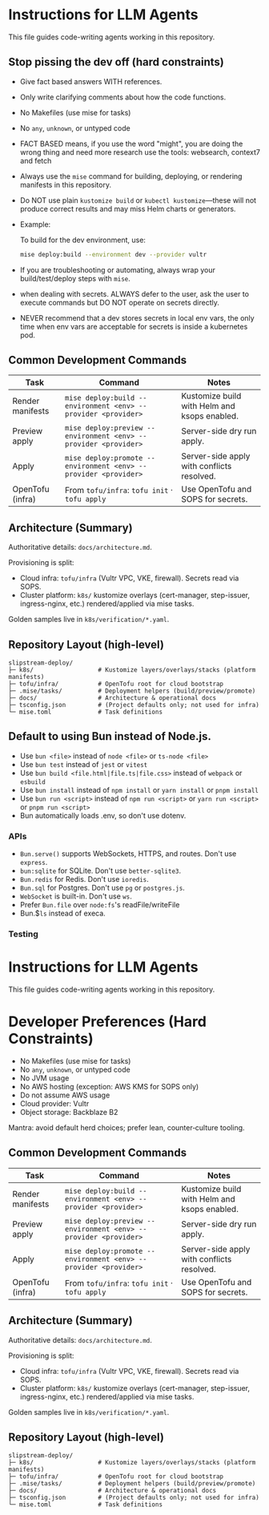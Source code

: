 # Instructions for LLM Agents

This file guides code-writing agents working in this repository.

## Stop pissing the dev off (hard constraints)

- Give fact based answers WITH references.
- Only write clarifying comments about how the code functions.
- No Makefiles (use mise for tasks)
- No `any`, `unknown`, or untyped code
- FACT BASED means, if you use the word "might", you are doing the wrong thing and need more research use the tools: websearch, context7 and fetch
- Always use the `mise` command for building, deploying, or rendering manifests in this repository.
- Do NOT use plain `kustomize build` or `kubectl kustomize`—these will not produce correct results and may miss Helm charts or generators.
- Example: 

  To build for the dev environment, use:

  ```sh
  mise deploy:build --environment dev --provider vultr
  ```

- If you are troubleshooting or automating, always wrap your build/test/deploy steps with `mise`.
- when dealing with secrets. ALWAYS defer to the user, ask the user to execute commands but DO NOT operate on secrets directly.
- NEVER recommend that a dev stores secrets in local env vars, the only time when env vars are acceptable for secrets is inside a kubernetes pod.


## Common Development Commands

| Task | Command | Notes |
|------|---------|-------|
| Render manifests | `mise deploy:build --environment <env> --provider <provider>` | Kustomize build with Helm and ksops enabled.
| Preview apply | `mise deploy:preview --environment <env> --provider <provider>` | Server-side dry run apply.
| Apply | `mise deploy:promote --environment <env> --provider <provider>` | Server-side apply with conflicts resolved.
| OpenTofu (infra) | From `tofu/infra`: `tofu init` · `tofu apply` | Use OpenTofu and SOPS for secrets.

## Architecture (Summary)

Authoritative details: `docs/architecture.md`.

Provisioning is split:
- Cloud infra: `tofu/infra` (Vultr VPC, VKE, firewall). Secrets read via SOPS.
- Cluster platform: `k8s/` kustomize overlays (cert-manager, step-issuer, ingress-nginx, etc.) rendered/applied via mise tasks.

Golden samples live in `k8s/verification/*.yaml`.

## Repository Layout (high-level)
```
slipstream-deploy/
├─ k8s/                  # Kustomize layers/overlays/stacks (platform manifests)
├─ tofu/infra/           # OpenTofu root for cloud bootstrap
├─ .mise/tasks/          # Deployment helpers (build/preview/promote)
├─ docs/                 # Architecture & operational docs
├─ tsconfig.json         # (Project defaults only; not used for infra)
└─ mise.toml             # Task definitions
```

## Default to using Bun instead of Node.js.

- Use `bun <file>` instead of `node <file>` or `ts-node <file>`
- Use `bun test` instead of `jest` or `vitest`
- Use `bun build <file.html|file.ts|file.css>` instead of `webpack` or `esbuild`
- Use `bun install` instead of `npm install` or `yarn install` or `pnpm install`
- Use `bun run <script>` instead of `npm run <script>` or `yarn run <script>` or `pnpm run <script>`
- Bun automatically loads .env, so don't use dotenv.

### APIs

- `Bun.serve()` supports WebSockets, HTTPS, and routes. Don't use `express`.
- `bun:sqlite` for SQLite. Don't use `better-sqlite3`.
- `Bun.redis` for Redis. Don't use `ioredis`.
- `Bun.sql` for Postgres. Don't use `pg` or `postgres.js`.
- `WebSocket` is built-in. Don't use `ws`.
- Prefer `Bun.file` over `node:fs`'s readFile/writeFile
- Bun.$`ls` instead of execa.

### Testing

# Instructions for LLM Agents

This file guides code-writing agents working in this repository.

# Developer Preferences (Hard Constraints)

- No Makefiles (use mise for tasks)
- No `any`, `unknown`, or untyped code
- No JVM usage
- No AWS hosting (exception: AWS KMS for SOPS only)
- Do not assume AWS usage
- Cloud provider: Vultr
- Object storage: Backblaze B2

Mantra: avoid default herd choices; prefer lean, counter‑culture tooling.

## Common Development Commands

| Task | Command | Notes |
|------|---------|-------|
| Render manifests | `mise deploy:build --environment <env> --provider <provider>` | Kustomize build with Helm and ksops enabled.
| Preview apply | `mise deploy:preview --environment <env> --provider <provider>` | Server-side dry run apply.
| Apply | `mise deploy:promote --environment <env> --provider <provider>` | Server-side apply with conflicts resolved.
| OpenTofu (infra) | From `tofu/infra`: `tofu init` · `tofu apply` | Use OpenTofu and SOPS for secrets.

## Architecture (Summary)

Authoritative details: `docs/architecture.md`.

Provisioning is split:
- Cloud infra: `tofu/infra` (Vultr VPC, VKE, firewall). Secrets read via SOPS.
- Cluster platform: `k8s/` kustomize overlays (cert-manager, step-issuer, ingress-nginx, etc.) rendered/applied via mise tasks.

Golden samples live in `k8s/verification/*.yaml`.

## Repository Layout (high-level)
```
slipstream-deploy/
├─ k8s/                  # Kustomize layers/overlays/stacks (platform manifests)
├─ tofu/infra/           # OpenTofu root for cloud bootstrap
├─ .mise/tasks/          # Deployment helpers (build/preview/promote)
├─ docs/                 # Architecture & operational docs
├─ tsconfig.json         # (Project defaults only; not used for infra)
└─ mise.toml             # Task definitions
```

